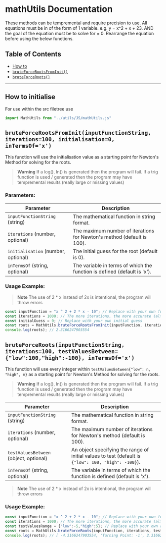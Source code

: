 # mathUtils Documentation
These methods can be tempremental and require precision to use. All equations must be in of the form of 1 variable. e.g. y = x^2 + x + 23. AND the goal of the equation must be to solve for = 0. Rearrange the equation before using the below functions.

## Table of Contents
- [How to](#how-to-initialise)
- [`bruteForceRootsFromInit()`](#bruteforcerootsfrominitinputfunctionstring-iterations100-initialisation0-intermsofx)
- [`bruteForceRoots()`](#bruteforcerootsinputfunctionstring-iterations100-testvaluesbetweenlow100high-100-intermsofx)

---

## How to initialise
For use within the src filetree use

```Javascript
import MathUtils from "../utils/JS/mathUtils.js"
```

## `bruteForceRootsFromInit(inputFunctionString, iterations=100, initialisation=0, inTermsOf='x')`

This function will use the initialisation value as a starting point for Newton's Method for solving for the roots.

> **Warning**
> If a log(), ln() is generated then the program will fail.
> If a trig function is used / generated then the program may have tempremental results (really large or missing values)

### Parameters:

| Parameter | Description |
| --- | --- |
| `inputFunctionString` (string) | The mathematical function in string format. |
| `iterations` (number, optional) | The maximum number of iterations for Newton's method (default is 100). |
| `initialisation` (number, optional) | The initial guess for the root (default is 0). |
| `inTermsOf` (string, optional) | The variable in terms of which the function is defined (default is 'x'). |

### Usage Example:

> **Note**
> The use of 2 * x instead of 2x is intentional, the program will throw errors

```Javascript
const inputFunction = "x ^ 2 + 2 * x - 10"; // Replace with your own function
const iterations = 1000; // The more iterations, the more accurate (although 100 -> 1000 tends to be enough)
const initialGuess = 0; // Replace with your own initial guess
const roots = MathUtils.bruteForceRootsFromInit(inputFunction, iterations, initialGuess);
console.log(roots); // 2.3166247903554
```

## `bruteForceRoots(inputFunctionString, iterations=100, testValuesBetween={"low":100,"high":-100}, inTermsOf='x')`

This function will use every integer within `testValuesBetween{"low": n, "high", m}` as a starting point for Newton's Method for solving for the roots.

> **Warning**
> If a log(), ln() is generated then the program will fail.
> If a trig function is used / generated then the program may have tempremental results (really large or missing values)

| Parameter | Description |
| --- | --- |
| `inputFunctionString` (string) | The mathematical function in string format. |
| `iterations` (number, optional) | The maximum number of iterations for Newton's method (default is 100). |
| `testValuesBetween` (object, optional) | An object specifying the range of initial values to test (default is `{"low": 100, "high": -100}`). |
| `inTermsOf` (string, optional) | The variable in terms of which the function is defined (default is 'x'). |

> **Note**
> The use of 2 * x instead of 2x is intentional, the program will throw errors

### Usage Example:
```Javascript
const inputFunction = "x ^ 2 + 2 * x - 10"; // Replace with your own function
const iterations = 1000; // The more iterations, the more accurate (although 100 -> 1000 tends to be enough)
const testValuesRange = {"low":-5,"high":5}; // Replace with your own range
const roots = MathUtils.bruteForceRoots(inputFunction, iterations, testValuesRange);
console.log(roots); // [ -4.3166247903554, 'Turning Point: -1', 2.3166247903554 ]
```
